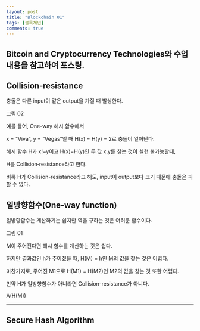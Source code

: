 ```yaml
---
layout: post
title: "Blockchain 01"
tags: [블록체인]
comments: true
---
```


Bitcoin and Cryptocurrency Technologies와 수업 내용을 참고하여 포스팅.
-------------------------------------------




## Collision‐resistance

충돌은 다른 input이 같은 output을 가질 때 발생한다.

그림 02

예를 들어, One-way 해시 함수에서 

x = “Viva”, y = “Vegas”일 때 H(x) = H(y) = 2로 충돌이 일어난다.


해시 함수 H가 x!=y이고 H(x)=H(y)인 두 값 x,y를 찾는 것이 실현 불가능할때,

H를 Collision‐resistance라고 한다.


비록 H가 Collision-resistance라고 해도, input이 output보다 크기 때문에 충돌은 피할 수 없다.


## 일방향함수(One-way function)


일방향함수는 계산하기는 쉽지만 역을 구하는 것은 어려운 함수이다.

그림 01

M이 주어진다면 해시 함수를 계산하는 것은 쉽다.

하지만 결과값인 h가 주어졌을 때,  H(M) = h인 M의 값을 찾는 것은 어렵다.

마찬가지로, 주어진 M1으로 H(M1) = H(M2)인 M2의 값을 찾는 것 또한 어렵다.


만약 H가 일방향함수가 아니라면 Collision-resistance가 아니다.

A(H(M))

-------------------------------------------------


## Secure Hash Algorithm

